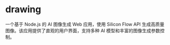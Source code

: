 # drawing
一个基于 Node.js 的 AI 图像生成 Web 应用，使用 Silicon Flow API 生成高质量图像。该应用提供了直观的用户界面，支持多种 AI 模型和丰富的图像生成参数控制。
